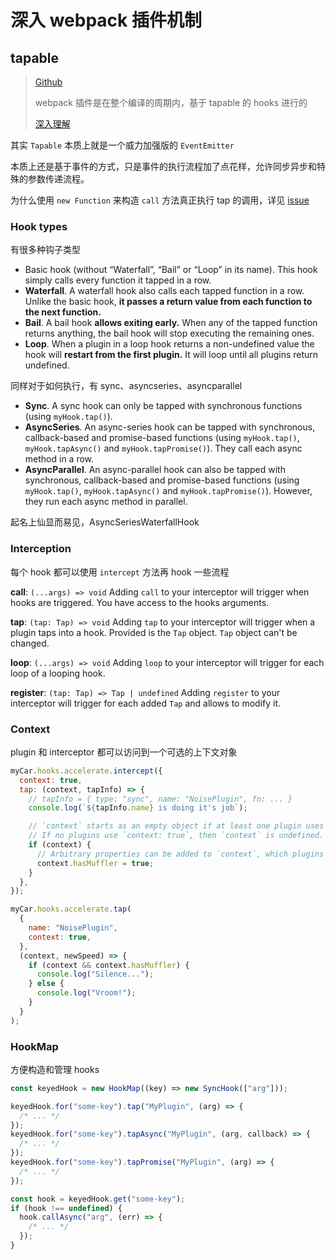 # 深入 webpack 插件机制

## tapable

> [Github](https://github.com/webpack/tapable)
>
> webpack 插件是在整个编译的周期内，基于 tapable 的 hooks 进行的
>
> [深入理解](https://juejin.cn/post/7164175171358556173)

其实 `Tapable` 本质上就是一个威力加强版的 `EventEmitter`

本质上还是基于事件的方式，只是事件的执行流程加了点花样，允许同步异步和特殊的参数传递流程。

为什么使用 `new Function` 来构造 `call` 方法真正执行 tap 的调用，详见 [issue](https://github.com/webpack/tapable/issues/162)

### Hook types

有很多种钩子类型

- Basic hook (without “Waterfall”, “Bail” or “Loop” in its name). This hook simply calls every function it tapped in a row.
- **Waterfall**. A waterfall hook also calls each tapped function in a row. Unlike the basic hook, **it passes a return value from each function to the next function.**
- **Bail**. A bail hook **allows exiting early.** When any of the tapped function returns anything, the bail hook will stop executing the remaining ones.
- **Loop**. When a plugin in a loop hook returns a non-undefined value the hook will **restart from the first plugin.** It will loop until all plugins return undefined.

同样对于如何执行，有 sync、asyncseries、asyncparallel

- **Sync**. A sync hook can only be tapped with synchronous functions (using `myHook.tap()`).
- **AsyncSeries**. An async-series hook can be tapped with synchronous, callback-based and promise-based functions (using `myHook.tap()`, `myHook.tapAsync()` and `myHook.tapPromise()`). They call each async method in a row.
- **AsyncParallel**. An async-parallel hook can also be tapped with synchronous, callback-based and promise-based functions (using `myHook.tap()`, `myHook.tapAsync()` and `myHook.tapPromise()`). However, they run each async method in parallel.

起名上仙显而易见，AsyncSeriesWaterfallHook

### Interception

每个 hook 都可以使用 `intercept` 方法再 hook 一些流程

**call**: `(...args) => void` Adding `call` to your interceptor will trigger when hooks are triggered. You have access to the hooks arguments.

**tap**: `(tap: Tap) => void` Adding `tap` to your interceptor will trigger when a plugin taps into a hook. Provided is the `Tap` object. `Tap` object can't be changed.

**loop**: `(...args) => void` Adding `loop` to your interceptor will trigger for each loop of a looping hook.

**register**: `(tap: Tap) => Tap | undefined` Adding `register` to your interceptor will trigger for each added `Tap` and allows to modify it.

### Context

plugin 和 interceptor 都可以访问到一个可选的上下文对象

```javascript
myCar.hooks.accelerate.intercept({
  context: true,
  tap: (context, tapInfo) => {
    // tapInfo = { type: "sync", name: "NoisePlugin", fn: ... }
    console.log(`${tapInfo.name} is doing it's job`);

    // `context` starts as an empty object if at least one plugin uses `context: true`.
    // If no plugins use `context: true`, then `context` is undefined.
    if (context) {
      // Arbitrary properties can be added to `context`, which plugins can then access.
      context.hasMuffler = true;
    }
  },
});

myCar.hooks.accelerate.tap(
  {
    name: "NoisePlugin",
    context: true,
  },
  (context, newSpeed) => {
    if (context && context.hasMuffler) {
      console.log("Silence...");
    } else {
      console.log("Vroom!");
    }
  }
);
```

### HookMap

方便构造和管理 hooks

```javascript
const keyedHook = new HookMap((key) => new SyncHook(["arg"]));

keyedHook.for("some-key").tap("MyPlugin", (arg) => {
  /* ... */
});
keyedHook.for("some-key").tapAsync("MyPlugin", (arg, callback) => {
  /* ... */
});
keyedHook.for("some-key").tapPromise("MyPlugin", (arg) => {
  /* ... */
});

const hook = keyedHook.get("some-key");
if (hook !== undefined) {
  hook.callAsync("arg", (err) => {
    /* ... */
  });
}
```
